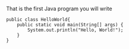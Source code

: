 That is the first Java program you will write

```
public class HelloWorld{
    public static void main(String[] args) {
        System.out.println("Hello, World!");
    }
}
```


